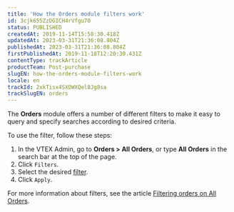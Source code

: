 ```yaml
---
title: 'How the Orders module filters work'
id: 3cjk655ZzDGICH4rVfgu7O
status: PUBLISHED
createdAt: 2019-11-14T15:58:30.418Z
updatedAt: 2023-03-31T21:36:08.804Z
publishedAt: 2023-03-31T21:36:08.804Z
firstPublishedAt: 2019-11-18T12:20:30.431Z
contentType: trackArticle
productTeam: Post-purchase
slugEN: how-the-orders-module-filters-work
locale: en
trackId: 2xkTisx4SXOWXQel8Jg8sa
trackSlugEN: orders
---
```


The **Orders** module offers a number of different filters to make it easy to query and specify searches according to desired criteria.

To use the filter, follow these steps:

1. In the VTEX Admin, go to **Orders > All Orders**, or type **All Orders** in the search bar at the top of the page.
2. Click `Filters`.
3. Select the desired [filter](https://help.vtex.com/pt/tutorial/filtrar-todos-pedidos--tutorials_192).
4. Click `Apply`.

For more information about filters, see the article [Filtering orders on All Orders](https://help.vtex.com/en/tutorial/filtrar-todos-pedidos--tutorials_192).
